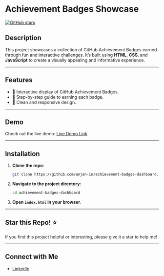 # Achievement Badges Showcase  
[![GitHub stars](https://img.shields.io/github/stars/anjan-in/achievement-badges-dashboard.svg?style=social)](https://github.com/anjan-in/achievement-badges-dashboard/stargazers)  

## Description  
This project showcases a collection of GitHub Achievement Badges earned through fun and interactive challenges. It’s built using **HTML**, **CSS**, and **JavaScript** to create a visually appealing and informative experience.  

---

## Features  
- 🎯 Interactive display of GitHub Achievement Badges.  
- 🚀 Step-by-step guide to earning each badge.  
- 🌟 Clean and responsive design.  

---

## Demo  
Check out the live demo: [Live Demo Link](https://anjan-in.github.io/achievement-badges-dashboard)

---

## Installation  
1. **Clone the repo**:  
    ```sh
    git clone https://github.com/anjan-in/achievement-badges-dashboard.git
    ```
2. **Navigate to the project directory**:  
    ```sh
    cd achievement-badges-dashboard
    ```
3. **Open `index.html` in your browser**.  

---

## Star this Repo! ⭐  
If you find this project helpful or interesting, please give it a star to help me!  

---

## Connect with Me  
- [LinkedIn](https://www.linkedin.com/in/anjan-sen-88189b138/)
